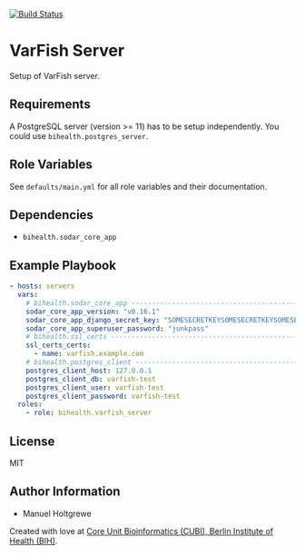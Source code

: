 [![Build Status](https://travis-ci.org/bihealth/ansible-role-varfish-server.svg?branch=master)](https://travis-ci.org/bihealth/ansible-role-varfish-server)

# VarFish Server

Setup of VarFish server.

## Requirements

A PostgreSQL server (version >= 11) has to be setup independently.
You could use `bihealth.postgres_server`.

## Role Variables

See `defaults/main.yml` for all role variables and their documentation.

## Dependencies

- `bihealth.sodar_core_app`

## Example Playbook

```yaml
- hosts: servers
  vars:
    # bihealth.sodar_core_app ---------------------------------------------------------------------
    sodar_core_app_version: "v0.16.1"
    sodar_core_app_django_secret_key: "SOMESECRETKEYSOMESECRETKEYSOMESECRETKEYSOMESECRETKEY"
    sodar_core_app_superuser_password: "junkpass"
    # bihealth.ssl_certs --------------------------------------------------------------------------
    ssl_certs_certs:
      - name: varfish.example.com
    # bihealth.postgres_client --------------------------------------------------------------------
    postgres_client_host: 127.0.0.1
    postgres_client_db: varfish-test
    postgres_client_user: varfish-test
    postgres_client_password: varfish-test
  roles:
    - role: bihealth.varfish_server
```

## License

MIT

## Author Information

- Manuel Holtgrewe

Created with love at [Core Unit Bioinformatics (CUBI), Berlin Institute of Health (BIH)](https://www.cubi.bihealth.org).
